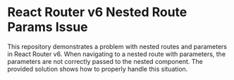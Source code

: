 # React Router v6 Nested Route Params Issue

This repository demonstrates a problem with nested routes and parameters in React Router v6.  When navigating to a nested route with parameters, the parameters are not correctly passed to the nested component. The provided solution shows how to properly handle this situation.
